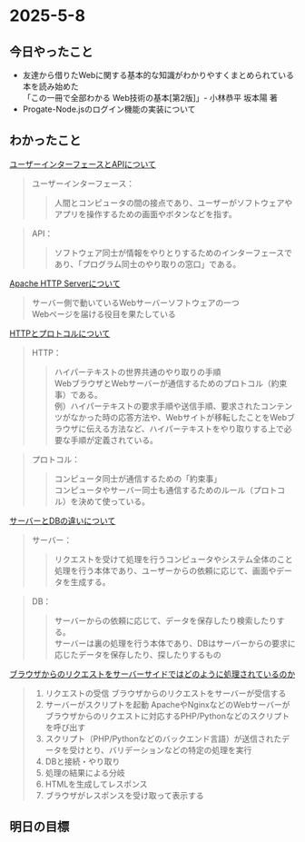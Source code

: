 # 2025-5-8  

## 今日やったこと  
- 友達から借りたWebに関する基本的な知識がわかりやすくまとめられている本を読み始めた  
  「この一冊で全部わかる Web技術の基本[第2版]」- 小林恭平 坂本陽 著
- Progate-Node.jsのログイン機能の実装について
## わかったこと  
<ins>ユーザーインターフェースとAPIについて</ins>
>ユーザーインターフェース：
>>人間とコンピュータの間の接点であり、ユーザーがソフトウェアやアプリを操作するための画面やボタンなどを指す。

>API：
>>ソフトウェア同士が情報をやりとりするためのインターフェースであり、「プログラム同士のやり取りの窓口」である。

<ins>Apache HTTP Serverについて</ins>
>サーバー側で動いているWebサーバーソフトウェアの一つ  
Webページを届ける役目を果たしている

<ins>HTTPとプロトコルについて</ins>
>HTTP：
>>ハイパーテキストの世界共通のやり取りの手順  
WebブラウザとWebサーバーが通信するためのプロトコル（約束事）である。  
例）ハイパーテキストの要求手順や送信手順、要求されたコンテンツがなかった時の応答方法や、Webサイトが移転したことをWebブラウザに伝える方法など、ハイパーテキストをやり取りする上で必要な手順が定義されている。

>プロトコル：
>>コンピュータ同士が通信するための「約束事」  
コンピュータやサーバー同士も通信するためのルール（プロトコル）を決めて使っている。

<ins>サーバーとDBの違いについて</ins>
>サーバー：
>>リクエストを受けて処理を行うコンピュータやシステム全体のこと  
処理を行う本体であり、ユーザーからの依頼に応じて、画面やデータを生成する。

>DB：
>>サーバーからの依頼に応じて、データを保存したり検索したりする。  
サーバーは裏の処理を行う本体であり、DBはサーバーからの要求に応じたデータを保存したり、探したりするもの

<ins>ブラウザからのリクエストをサーバーサイドではどのように処理されているのか</ins>
>1. リクエストの受信 ブラウザからのリクエストをサーバーが受信する
>2. サーバーがスクリプトを起動 ApacheやNginxなどのWebサーバーがブラウザからのリクエストに対応するPHP/Pythonなどのスクリプトを呼び出す
>3. スクリプト（PHP/Pythonなどのバックエンド言語）が送信されたデータを受けとり、バリデーションなどの特定の処理を実行
>4. DBと接続・やり取り
>5. 処理の結果による分岐
>6. HTMLを生成してレスポンス
>7. ブラウザがレスポンスを受け取って表示する
## 明日の目標
